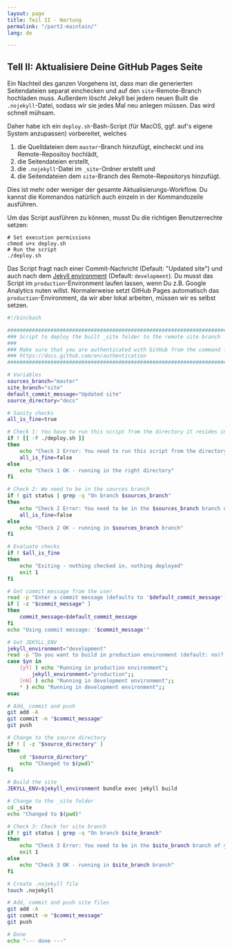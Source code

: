 ```yaml
---
layout: page
title: Teil II - Wartung
permalink: "/part2-maintain/"
lang: de

---
```

## Tell II: Aktualisiere Deine GitHub Pages Seite

Ein Nachteil des ganzen Vorgehens ist, dass man die generierten Seitendateien separat einchecken und auf den `site`-Remote-Branch hochladen muss. Außerdem löscht Jekyll bei jedem neuen Built die `.nojekyll`-Datei, sodass wir sie jedes Mal neu anlegen müssen. Das wird schnell mühsam.

Daher habe ich ein `deploy.sh`-Bash-Script (für MacOS, ggf. auf's eigene System anzupassen) vorbereitet, welches

1. die Quelldateien dem `master`-Branch hinzufügt, eincheckt und ins Remote-Repositoy hochlädt,
2. die Seitendateien erstellt,
3. die `.nojekyll`-Datei im `_site`-Ordner erstellt und
4. die Seitendateien dem `site`-Branch des Remote-Repositorys hinzufügt.

Dies ist mehr oder weniger der gesamte Aktualisierungs-Workflow. Du kannst die Kommandos natürlich auch einzeln in der Kommandozeile ausführen.

Um das Script ausführen zu können, musst Du die richtigen Benutzerrechte setzen:

    # Set execution permissions
    chmod u+x deploy.sh
    # Run the script
    ./deploy.sh

Das Script fragt nach einer Commit-Nachricht (Default: "Updated site") und auch nach dem [Jekyll environment](https://jekyllrb.com/docs/configuration/environments/) (Default: `development`). Du musst das Script im `production`-Environment laufen lassen, wenn Du z.B. Google Analytics nuten willst. Normalerweise setzt GitHub Pages automatisch das `production`-Environment, da wir aber lokal arbeiten, müssen wir es selbst setzen.

```bash
#!/bin/bash

################################################################################
### Script to deploy the built _site folder to the remote site branch
###
### Make sure that you are authenticated with GitHub from the command line:
### https://docs.github.com/en/authentication
################################################################################

# Variables
sources_branch="master"
site_branch="site"
default_commit_message="Updated site"
source_directory="docs"

# Sanity checks
all_is_fine=true

# Check 1: You have to run this script from the directory it resides in
if ! [[ -f ./deploy.sh ]]
then
	echo "Check 2 Error: You need to run this script from the directory deploy.sh resides in"
	all_is_fine=false
else
	echo "Check 1 OK - running in the right directory"
fi

# Check 2: We need to be in the sources branch
if ! git status | grep -q "On branch $sources_branch"
then
	echo "Check 2 Error: You need to be in the $sources_branch branch of your repository"
	all_is_fine=false
else
	echo "Check 2 OK - running in $sources_branch branch"
fi

# Evaluate checks
if ! $all_is_fine
then
	echo "Exiting - nothing checked in, nothing deployed"
	exit 1
fi

# Get commit message from the user
read -p "Enter a commit message (defaults to '$default_commit_message'): " commit_message
if [ -z "$commit_message" ]
then
	commit_message=$default_commit_message
fi
echo "Using commit message: '$commit_message'"

# Get JEKYLL_ENV
jekyll_environment="development"
read -p "Do you want to build in production environment (default: no)? (y/n) " yn
case $yn in
	[yY] ) echo "Running in production environment";
		jekyll_environment="production";;
	[nN] ) echo "Running in development environment";;
	* ) echo "Running in development environment";;
esac

# Add, commit and push
git add -A
git commit -m "$commit_message"
git push

# Change to the source directory
if ! [ -z "$source_directory" ]
then
	cd "$source_directory"
	echo "Changed to $(pwd)"
fi

# Build the site
JEKYLL_ENV=$jekyll_environment bundle exec jekyll build

# Change to the _site folder
cd _site
echo "Changed to $(pwd)"

# Check 3: Check for site branch
if ! git status | grep -q "On branch $site_branch"
then
	echo "Check 3 Error: You need to be in the $site_branch branch of your repository - exiting - no site checked in"
	exit 1
else
	echo "Check 3 OK - running in $site_branch branch"
fi

# Create .nojekyll file
touch .nojekyll

# Add, commit and push site files
git add -A
git commit -m "$commit_message"
git push

# Done
echo "--- done ---"
```